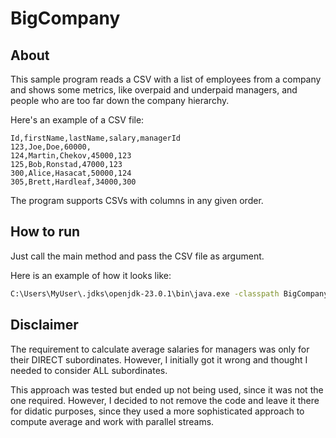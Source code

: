 # BigCompany

## About

This sample program reads a CSV with a list of employees from a company and shows some metrics, like overpaid and underpaid managers, and people who are too far down the company hierarchy.

Here's an example of a CSV file:

```csv
Id,firstName,lastName,salary,managerId
123,Joe,Doe,60000,
124,Martin,Chekov,45000,123
125,Bob,Ronstad,47000,123
300,Alice,Hasacat,50000,124
305,Brett,Hardleaf,34000,300
```

The program supports CSVs with columns in any given order.

## How to run

Just call the main method and pass the CSV file as argument.

Here is an example of how it looks like:
```bash
C:\Users\MyUser\.jdks\openjdk-23.0.1\bin\java.exe -classpath BigCompany/target/classes org.bigcompany.Main BigCompany/src/test/resources/sample.csv
```

## Disclaimer

The requirement to calculate average salaries for managers was only for their DIRECT subordinates.
However, I initially got it wrong and thought I needed to consider ALL subordinates.

This approach was tested but ended up not being used, since it was not the one required.
However, I decided to not remove the code and leave it there for didatic purposes, since they used a more sophisticated approach to compute average and work with parallel streams.
